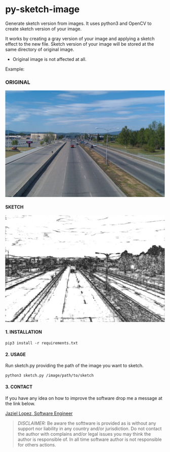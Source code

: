 # py-sketch-image
Generate sketch version from images. It uses python3 and OpenCV to create sketch version of your image.

It works by creating a gray version of your image and applying a sketch effect to the new file. Sketch version of your image will be stored at the same directory of original image.

* Original image is not affected at all.

Example:

### ORIGINAL

  <img src="https://raw.githubusercontent.com/jazlopez/py-sketch-image/master/source.jpg">

#### SKETCH

  <img src="https://raw.githubusercontent.com/jazlopez/py-sketch-image/master/sketch_source.jpg">



#### 1. INSTALLATION

```
pip3 install -r requirements.txt
```

#### 2. USAGE

Run sketch.py providing the path of the image you want to sketch.

```
python3 sketch.py /image/path/to/sketch
```

#### 3. CONTACT
If you have any idea on how to improve the software drop me a message at the link below.

<a href="mailto: juan.jazielatgmail.com]">Jaziel Lopez, Software Engineer</a>

> *DISCLAIMER:* Be aware the softtware is provided as is without any support nor liability in any country and/or jurisdiction. Do not contact the author with complains and/or legal issues you may think the author is responsible of. In all time software author is not responsible for others actions.

